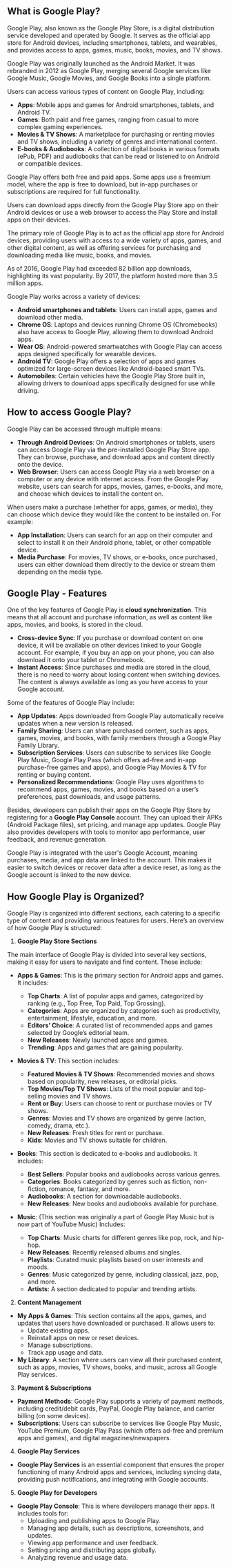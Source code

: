 ## What is Google Play?

Google Play, also known as the Google Play Store, is a digital distribution service developed and operated by Google. It serves as the official app store for Android devices, including smartphones, tablets, and wearables, and provides access to apps, games, music, books, movies, and TV shows.

Google Play was originally launched as the Android Market. It was rebranded in 2012 as Google Play, merging several Google services like Google Music, Google Movies, and Google Books into a single platform.

Users can access various types of content on Google Play, including:

-   **Apps**: Mobile apps and games for Android smartphones, tablets, and Android TV.
-   **Games**: Both paid and free games, ranging from casual to more complex gaming experiences.
-   **Movies & TV Shows**: A marketplace for purchasing or renting movies and TV shows, including a variety of genres and international content.
-   **E-books & Audiobooks**: A collection of digital books in various formats (ePub, PDF) and audiobooks that can be read or listened to on Android or compatible devices.

Google Play offers both free and paid apps. Some apps use a freemium model, where the app is free to download, but in-app purchases or subscriptions are required for full functionality.

Users can download apps directly from the Google Play Store app on their Android devices or use a web browser to access the Play Store and install apps on their devices.

The primary role of Google Play is to act as the official app store for Android devices, providing users with access to a wide variety of apps, games, and other digital content, as well as offering services for purchasing and downloading media like music, books, and movies.

As of 2016, Google Play had exceeded 82 billion app downloads, highlighting its vast popularity. By 2017, the platform hosted more than 3.5 million apps. 

Google Play works across a variety of devices:

-   **Android smartphones and tablets**: Users can install apps, games and download other media.
-   **Chrome OS**: Laptops and devices running Chrome OS (Chromebooks) also have access to Google Play, allowing them to download Android apps.
-   **Wear OS**: Android-powered smartwatches with Google Play can access apps designed specifically for wearable devices.
-   **Android TV**: Google Play offers a selection of apps and games optimized for large-screen devices like Android-based smart TVs.
-   **Automobiles**: Certain vehicles have the Google Play Store built in, allowing drivers to download apps specifically designed for use while driving.

## How to access Google Play?

Google Play can be accessed through multiple means:

-   **Through Android Devices**: On Android smartphones or tablets, users can access Google Play via the pre-installed Google Play Store app. They can browse, purchase, and download apps and content directly onto the device.
-   **Web Browser**: Users can access Google Play via a web browser on a computer or any device with internet access. From the Google Play website, users can search for apps, movies, games, e-books, and more, and choose which devices to install the content on.

When users make a purchase (whether for apps, games, or media), they can choose which device they would like the content to be installed on. For example:

-   **App Installation**: Users can search for an app on their computer and select to install it on their Android phone, tablet, or other compatible device.
-   **Media Purchase**: For movies, TV shows, or e-books, once purchased, users can either download them directly to the device or stream them depending on the media type.

## Google Play - Features

One of the key features of Google Play is **cloud synchronization**. This means that all account and purchase information, as well as content like apps, movies, and books, is stored in the cloud.

-   **Cross-device Sync**: If you purchase or download content on one device, it will be available on other devices linked to your Google account. For example, if you buy an app on your phone, you can also download it onto your tablet or Chromebook.
-   **Instant Access**: Since purchases and media are stored in the cloud, there is no need to worry about losing content when switching devices. The content is always available as long as you have access to your Google account.

Some of the features of Google Play include:

-   **App Updates**: Apps downloaded from Google Play automatically receive updates when a new version is released.
-   **Family Sharing**: Users can share purchased content, such as apps, games, movies, and books, with family members through a Google Play Family Library.
-   **Subscription Services**: Users can subscribe to services like Google Play Music, Google Play Pass (which offers ad-free and in-app purchase-free games and apps), and Google Play Movies & TV for renting or buying content.
-   **Personalized Recommendations**: Google Play uses algorithms to recommend apps, games, movies, and books based on a user’s preferences, past downloads, and usage patterns.

Besides, developers can publish their apps on the Google Play Store by registering for a **Google Play Console** account. They can upload their APKs (Android Package files), set pricing, and manage app updates. Google Play also provides developers with tools to monitor app performance, user feedback, and revenue generation.

Google Play is integrated with the user's Google Account, meaning purchases, media, and app data are linked to the account. This makes it easier to switch devices or recover data after a device reset, as long as the Google account is linked to the new device.

## How Google Play is Organized?

Google Play is organized into different sections, each catering to a specific type of content and providing various features for users. Here’s an overview of how Google Play is structured:

1. **Google Play Store Sections**

The main interface of Google Play is divided into several key sections, making it easy for users to navigate and find content. These include:

- **Apps & Games**: This is the primary section for Android apps and games. It includes:  
   - **Top Charts**: A list of popular apps and games, categorized by ranking (e.g., Top Free, Top Paid, Top Grossing).
   - **Categories**: Apps are organized by categories such as productivity, entertainment, lifestyle, education, and more.
   - **Editors’ Choice**: A curated list of recommended apps and games selected by Google’s editorial team.
   - **New Releases**: Newly launched apps and games.
   - **Trending**: Apps and games that are gaining popularity.

- **Movies & TV**: This section includes:
   - **Featured Movies & TV Shows**: Recommended movies and shows based on popularity, new releases, or editorial picks.
   - **Top Movies/Top TV Shows**: Lists of the most popular and top-selling movies and TV shows.
   - **Rent or Buy**: Users can choose to rent or purchase movies or TV shows.
   - **Genres**: Movies and TV shows are organized by genre (action, comedy, drama, etc.).
   - **New Releases**: Fresh titles for rent or purchase.
   - **Kids**: Movies and TV shows suitable for children.

- **Books**: This section is dedicated to e-books and audiobooks. It includes:
   - **Best Sellers**: Popular books and audiobooks across various genres.
   - **Categories**: Books categorized by genres such as fiction, non-fiction, romance, fantasy, and more.
   - **Audiobooks**: A section for downloadable audiobooks.
   - **New Releases**: New books and audiobooks available for purchase.

- **Music**: (This section was originally a part of Google Play Music but is now part of YouTube Music) Includes:
   - **Top Charts**: Music charts for different genres like pop, rock, and hip-hop.
   - **New Releases**: Recently released albums and singles.
   - **Playlists**: Curated music playlists based on user interests and moods.
   - **Genres**: Music categorized by genre, including classical, jazz, pop, and more.
   - **Artists**: A section dedicated to popular and trending artists.

2. **Content Management**

- **My Apps & Games**: This section contains all the apps, games, and updates that users have downloaded or purchased. It allows users to:
   - Update existing apps.
   - Reinstall apps on new or reset devices.
   - Manage subscriptions.
   - Track app usage and data.
- **My Library**: A section where users can view all their purchased content, such as apps, movies, TV shows, books, and music, across all Google Play services.

3. **Payment & Subscriptions**

- **Payment Methods**: Google Play supports a variety of payment methods, including credit/debit cards, PayPal, Google Play balance, and carrier billing (on some devices).
- **Subscriptions**: Users can subscribe to services like Google Play Music, YouTube Premium, Google Play Pass (which offers ad-free and premium apps and games), and digital magazines/newspapers.

4. **Google Play Services**

- **Google Play Services** is an essential component that ensures the proper functioning of many Android apps and services, including syncing data, providing push notifications, and integrating with Google accounts.

5. **Google Play for Developers**

- **Google Play Console**: This is where developers manage their apps. It includes tools for:
   - Uploading and publishing apps to Google Play.
   - Managing app details, such as descriptions, screenshots, and updates.
   - Viewing app performance and user feedback.
   - Setting pricing and distributing apps globally.
   - Analyzing revenue and usage data.
